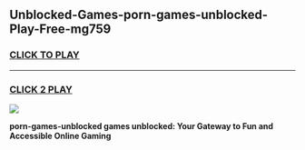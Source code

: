 
## Unblocked-Games-porn-games-unblocked-Play-Free-mg759
<h3>
<a href="https://premium76.site?title=porn-games-unblocked&ref=12A">CLICK TO PLAY</a></h3>
<hr>

<h3>
<a href="https://premium76.site?title=porn-games-unblocked&ref=12A">CLICK 2 PLAY</a>
  
</h3>

<a href="https://premium76.site?title=porn-games-unblocked&ref=12A"><img src="https://clearcache.store/games.png"></a>


**porn-games-unblocked games unblocked: Your Gateway to Fun and Accessible Online Gaming**
